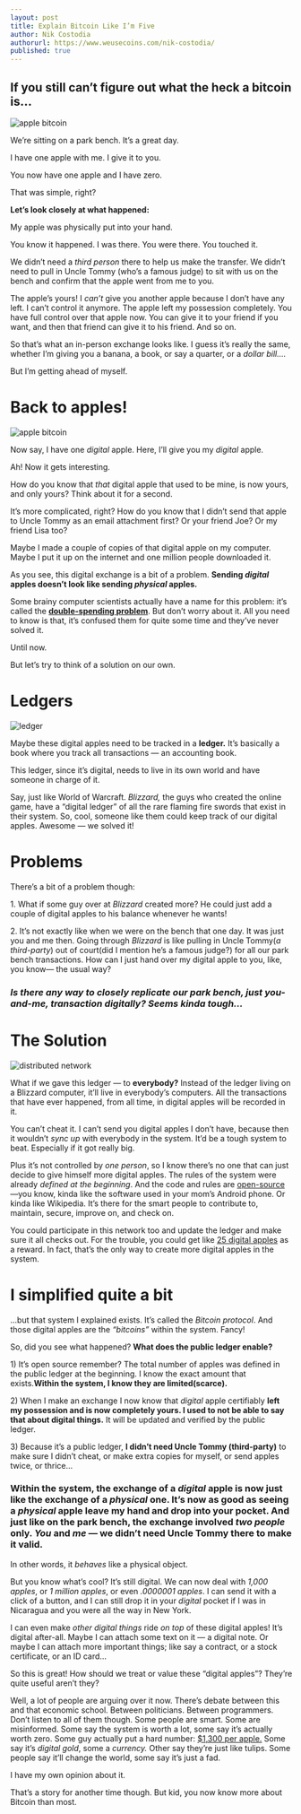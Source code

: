 ```yaml
---
layout: post
title: Explain Bitcoin Like I’m Five
author: Nik Costodia
authorurl: https://www.weusecoins.com/nik-costodia/
published: true
---
```



<p><h2>If you still can’t figure out what the heck a bitcoin is…</h2>
<p><img src="/images/apple-bitcoin.png" alt="apple bitcoin" align="center">
<p>We’re sitting on a park bench. It’s a great day.
<p>I have one apple with me. I give it to you.
<p>You now have one apple and I have zero.
<p>That was simple, right?
<p><strong>Let’s look closely at what happened:</strong>
<p>My apple was physically put into your hand.
<p>You know it happened. I was there. You were there. You touched it.
<p>We didn’t need a <em>third person</em> there to help us make the transfer. We didn’t need to pull in Uncle Tommy (who’s a famous judge) to sit with us on the bench and confirm that the apple went from me to you.
<p>The apple’s yours! I<em> can’t</em> give you another apple because I don’t have any left. I can’t control it anymore. The apple left my possession completely. You have full control over that apple now. You can give it to your friend if you want, and then that friend can give it to his friend. And so on.
<p>So that’s what an in-person exchange looks like. I guess it’s really the same, whether I’m giving you a banana, a book, or say a quarter, or a<em> dollar bill….</em>
<p>But I’m getting ahead of myself.
<p><h1>Back to apples!</h1>
<p><img src="/images/apple-bitcoin-1.png" alt="apple bitcoin" align="center">
<p>Now say, I have one<em> digital</em> apple. Here, I’ll give you my <em>digital</em> apple.
<p>Ah! Now it gets interesting.
<p>How do you know that <em>that</em> digital apple that used to be mine, is now yours, and only yours? Think about it for a second.
<p>It’s more complicated, right? How do you know that I didn’t send that apple to Uncle Tommy as an email attachment first? Or your friend Joe? Or my friend Lisa too?
<p>Maybe I made a couple of copies of that digital apple on my computer. Maybe I put it up on the internet and one million people downloaded it.
<p>As you see, this digital exchange is a bit of a problem. <strong>Sending <em>digital</em> apples doesn’t look like sending <em>physical</em> apples.</strong>
<p>Some brainy computer scientists actually have a name for this problem: it’s called the <strong><a href="http://blogs.cornell.edu/info4220/2013/03/29/bitcoin-and-the-double-spending-problem/" target="_blank">double-spending problem</a></strong>. But don’t worry about it. All you need to know is that, it’s confused them for quite some time and they’ve never solved it.
<p>Until now.
<p>But let’s try to think of a solution on our own.
<p><h1>Ledgers</h1>
<img src="/images/ledger.png" alt="ledger" align="center">
<p>Maybe these digital apples need to be tracked in a <strong>ledger.</strong> It’s basically a book where you track all transactions — an accounting book.
<p>This ledger, since it’s digital, needs to live in its own world and have someone in charge of it.
<p>Say, just like World of Warcraft. <em>Blizzard,</em> the guys who created the online game, have a “digital ledger” of all the rare flaming fire swords that exist in their system. So, cool, someone like them could keep track of our digital apples. Awesome — we solved it!
<p><h1>Problems</h1>
<p>There’s a bit of a problem though:
<p>1. What if some guy over at <em>Blizzard</em> created more? He could just add a couple of digital apples to his balance whenever he wants!
<p>2. It’s not exactly like when we were on the bench that one day. It was just you and me then. Going through <em>Blizzard</em> is like pulling in Uncle Tommy(<em>a third-party</em>) out of court(did I mention he’s a famous judge?) for all our park bench transactions. How can I just hand over my digital apple to you, like, you know— the usual way?
<p><h3><em>Is there any way to closely replicate our park bench, just you-and-me, transaction <strong>digitally?</strong> Seems kinda tough…</em></h3>
<p><h1>The Solution</h1>
<img src="/images/distributed-network.png" alt="distributed network" align="center">
<p>What if we gave this ledger — to <strong>everybody?</strong> Instead of the ledger living on a Blizzard computer, it’ll live in everybody’s computers. All the transactions that have ever happened, from all time, in digital apples will be recorded in it.
<p>You can’t cheat it. I can’t send you digital apples I don’t have, because then it wouldn’t <em>sync up</em> with everybody in the system. It’d be a tough system to beat. Especially if it got really big.
<p>Plus it’s not controlled by <em>one person</em>, so I know there’s no one that can just decide to give himself more digital apples. The rules of the system were already <em>defined at the beginning</em>. And the code and rules are <a href="http://en.wikipedia.org/wiki/Open_source" target="_blank">open-source</a>—you know, kinda like the software used in your mom’s Android phone. Or kinda like Wikipedia. It’s there for the smart people to contribute to, maintain, secure, improve on, and check on.
<p>You could participate in this network too and update the ledger and make sure it all checks out. For the trouble, you could get like <a href="https://www.weusecoins.com/en/mining-guide" target="_blank">25 digital apples</a> as a reward. In fact, that’s the only way to create more digital apples in the system.
<p><h1>I simplified quite a bit</h1>
<p>…but that system I explained exists. It’s called the <em>Bitcoin protocol</em>. And those digital apples are the <em>“bitcoins”</em> within the system. Fancy!
<p>So, did you see what happened? <strong>What does the public ledger enable?</strong>
<p>1) It’s open source remember? The total number of apples was defined in the public ledger at the beginning. I know the exact amount that exists.<strong>Within the system, I know they are limited(scarce).</strong>
<p>2) When I make an exchange I now know that <em>digital</em> apple certifiably <strong>left my possession and is now completely yours. I used to not be able to say that about digital things.</strong> It will be updated and verified by the public ledger.
<p>3) Because it’s a public ledger, <strong>I didn’t need Uncle Tommy (third-party)</strong> to make sure I didn’t cheat, or make extra copies for myself, or send apples twice, or thrice…
<p><h3>Within the system, the exchange of a <em>digital</em> apple is now just like the exchange of a <em>physical</em> one. It’s now as good as seeing a <em>physical</em> apple leave my hand and drop into your pocket. And just like on the park bench, the exchange involved <em>two people</em> only. <em>You</em> and <em>me</em> — we didn’t need Uncle Tommy there to make it valid.</h3>
<p>In other words, it <em>behaves</em> like a physical object.
<p>But you know what’s cool? It’s still digital. We can now deal with <em>1,000 apples</em>, or <em>1 million apples</em>, or even <em>.0000001 apples</em>. I can send it with a click of a button, and I can still drop it in your <em>digital</em> pocket if I was in Nicaragua and you were all the way in New York.
<p>I can even make <em>other digital things</em> ride <em>on top</em> of these digital apples! It’s digital after-all. Maybe I can attach some text on it — a digital note. Or maybe I can attach more important things; like say a contract, or a stock certificate, or an ID card…
<p>So this is great! How should we treat or value these “digital apples”? They’re quite useful aren’t they?
<p>Well, a lot of people are arguing over it now. There’s debate between this and that economic school. Between politicians. Between programmers. Don’t listen to all of them though. Some people are smart. Some are misinformed. Some say the system is worth a lot, some say it’s actually worth zero. Some guy actually put a hard number: <a href="http://www.forbes.com/sites/kashmirhill/2013/12/05/bank-of-america-analysts-say-bitcoins-value-is-1300/" target="_blank">$1,300 per apple.</a> Some say it’s <em>digital gold</em>, some a <em>currency.</em> Other say they’re just like tulips. Some people say it’ll change the world, some say it’s just a fad.
<p>I have my own opinion about it.
<p>That’s a story for another time though. But kid, you now know more about Bitcoin than most.
